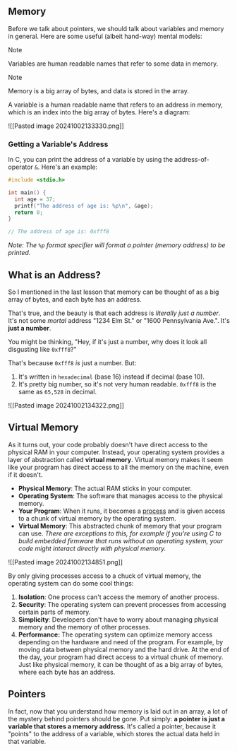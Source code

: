 ## Memory
Before we talk about pointers, we should talk about variables and memory in general. Here are some useful (albeit hand-way) mental models:

> [!NOTE]
> Variables are human readable names that refer to some data in memory.

> [!NOTE]
> Memory is a big array of bytes, and data is stored in the array.

A variable is a human readable name that refers to an address in memory, which is an index into the big array of bytes. Here's a diagram:

![[Pasted image 20241002133330.png]]

### Getting a Variable's Address
In C, you can print the address of a variable by using the address-of-operator `&`. Here's an example:

```c
#include <stdio.h>

int main() {
  int age = 37;
  printf("The address of age is: %p\n", &age);
  return 0;
}

// The address of age is: 0xfff8
```

*Note: The `%p` format specifier will format a pointer (memory address) to be printed.*

## What is an Address?
So I mentioned in the last lesson that memory can be thought of as a big array of bytes, and each byte has an address.

That's true, and the beauty is that each address is *literally just a number*. It's not some *mortal* address "1234 Elm St." or "1600 Pennsylvania Ave.". It's **just a number**.

You might be thinking, "Hey, if it's just a number, why does it look all disgusting like `0xfff8`?"

That's because `0xfff8` *is* just a number. But:
1. It's written in `hexadecimal` (base 16) instead if decimal (base 10).
2. It's pretty big number, so it's not very human readable. `0xfff8` is the same as `65,528` in decimal.

![[Pasted image 20241002134322.png]]

## Virtual Memory
As it turns out, your code probably doesn't have direct access to the physical RAM in your computer.
Instead, your operating system provides a layer of abstraction called **virtual memory**. Virtual memory makes it seem like your program has direct access to all the memory on the machine, even if it doesn't.
- **Physical Memory**: The actual RAM sticks in your computer.
- **Operating System**: The software that manages access to the physical memory.
- **Your Program**: When it runs, it becomes a <u>process</u> and is given access to a chunk of virtual memory by the operating system.
- **Virtual Memory**: This abstracted chunk of memory that your program can use.
*There are exceptions to this, for example if you're using C to build embedded firmware that runs without an operating system, your code might interact directly with physical memory.*

![[Pasted image 20241002134851.png]]

By only giving processes access to a chuck of virtual memory, the operating system can do some cool things:
1. **Isolation**: One process can't access the memory of another process.
2. **Security**: The operating system can prevent processes from accessing certain parts of memory.
3. **Simplicity**: Developers don't have to worry about managing physical memory and the memory of other processes.
4. **Performance:** The operating system can optimize memory access depending on the hardware and need of the program. For example, by moving data between physical memory and the hard drive.
At the end of the day, your program had direct access to a virtual chunk of memory. Just like physical memory, it can be thought of as a big array of bytes, where each byte has an address.

## Pointers
In fact, now that you understand how memory is laid out in an array, a lot of the mystery behind pointers should be gone. Put simply: **a pointer is just a variable that stores a memory address**. It's called a pointer, because it "points" to the address of a variable, which stores the actual data held in that variable.
